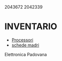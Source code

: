 2043672
2042339

# INVENTARIO

- [Processori](./processori.md)
- [schede madri](./schede_madri.md)

Elettronica Padovana
